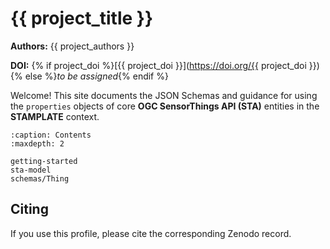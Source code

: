 # {{ project_title }} 

**Authors:** {{ project_authors }}

**DOI:** {% if project_doi %}[{{ project_doi }}](https://doi.org/{{ project_doi }}){% else %}_to be assigned_{% endif %}

Welcome! This site documents the JSON Schemas and guidance for using the `properties` objects of core **OGC SensorThings API (STA)** entities in the **STAMPLATE** context.

```{toctree}
:caption: Contents
:maxdepth: 2

getting-started
sta-model
schemas/Thing
```


## Citing

If you use this profile, please cite the corresponding Zenodo record.